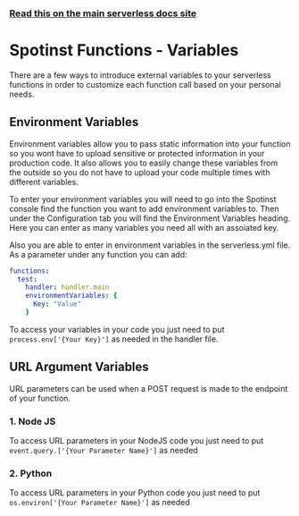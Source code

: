 <!--
title: Serverless Framework - Spotinst Functions Guide - Variables
menuText: Variables
menuOrder: 6
description: Different external variables and how to use them
layout: Doc
-->

<!-- DOCS-SITE-LINK:START automatically generated -->
### [Read this on the main serverless docs site](https://www.serverless.com/framework/docs/providers/spotinst/guide/credentials)
<!-- DOCS-SITE-LINK:END -->

# Spotinst Functions - Variables

There are a few ways to introduce external variables to your serverless functions in order to customize each function call based on your personal needs. 

## Environment Variables

Environment variables allow you to pass static information into your function so you wont have to upload sensitive or protected information in your production code. It also allows you to easily change these variables from the outside so you do not have to upload your code multiple times with different variables. 

To enter your environment variables you will need to go into the Spotinst console find the function you want to add environment variables to. Then under the Configuration tab you will find the Environment Variables heading. Here you can enter as many variables you need all with an assoiated key.

Also you are able to enter in environment variables in the serverless.yml file. As a parameter under any function you can add:

```yml
functions:
  test:
    handler: handler.main
    environmentVariables: {
      Key: "Value"
    }
```

To access your variables in your code you just need to put `process.env['{Your Key}']` as needed in the handler file.

## URL Argument Variables

URL parameters can be used when a POST request is made to the endpoint of your function. 

### 1. Node JS

To access URL parameters in your NodeJS code you just need to put `event.query.['{Your Parameter Name}']` as needed

### 2. Python

To access URL parameters in your Python code you just need to put `os.environ['{Your Parameter Name}']` as needed
